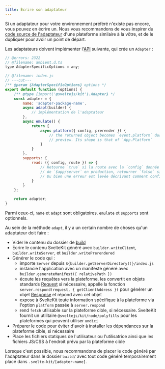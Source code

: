 ```yaml
---
title: Écrire son adaptateur
---
```


Si un adaptateur pour votre environnement préféré n'existe pas encore, vous pouvez en écrire un. Nous vous recommandons de vous inspirer du [code source de l'adaptateur](https://github.com/sveltejs/kit/tree/main/packages) d'une plateforme similaire à la vôtre, et de le dupliquer pour avoir un point de départ.

Les adaptateurs doivent implémenter l'<span class="vo">[API](PUBLIC_SVELTE_SITE_URL/docs/development#api)</span> suivante, qui crée un `Adapter` :

```js
// @errors: 2322
// @filename: ambient.d.ts
type AdapterSpecificOptions = any;

// @filename: index.js
// ---cut---
/** @param {AdapterSpecificOptions} options */
export default function (options) {
	/** @type {import('@sveltejs/kit').Adapter} */
	const adapter = {
		name: 'adapter-package-name',
		async adapt(builder) {
			// implémentation de l'adaptateur
		},
		async emulate() {
			return {
				async platform({ config, prerender }) {
					// the returned object becomes `event.platform` during dev, build and
					// preview. Its shape is that of `App.Platform`
				}
			}
		},
		supports: {
			read: ({ config, route }) => {
				// Retourne `true` si la route avec la `config` donnée peut utiliser `read`
				// de `$app/server` en production, retourner `false` si ce n'est pas le cas.
				// Ou bien une erreur est levée décrivant comment configurer le déploiement.
			}
		}
	};

	return adapter;
}
```

Parmi ceux-ci, `name` et `adapt` sont obligatoires. `emulate` et `supports` sont optionnels.

Au sein de la méthode `adapt`, il y a un certain nombre de choses qu'un adaptateur doit faire :

- Vider le contenu du dossier de <span class="vo">[build](PUBLIC_SVELTE_SITE_URL/docs/development#build)</span>
- Écrire le contenu SvelteKit généré avec `builder.writeClient`, `builder.writeServer`, et `builder.writePrerendered`
- Générer le code qui :
	- importe `Server` depuis `${builder.getServerDirectory()}/index.js`
	- instancie l'application avec un manifeste généré avec `builder.generateManifest({ relativePath })`
	- écoute les requêtes vers la plateforme, les convertit en objets standards [Request](https://developer.mozilla.org/fr/docs/Web/API/Request) si nécessaire, appelle la fonction `server.respond(request, { getClientAddress })` pour générer un objet [Response](https://developer.mozilla.org/fr/docs/Web/API/Response) et répond avec cet objet
	- expose à SvelteKit toute information spécifique à la plateforme via l'option `platform` passée à `server.respond`
	- rend `fetch` utilisable sur la plateforme cible, si nécessaire. SvelteKit fournit un utilitaire `@sveltejs/kit/node/polyfills` pour les plateformes qui peuvent utiliser `undici`
- Préparer le code pour éviter d'avoir à installer les dépendances sur la plateforme cible, si nécessaire
- Place les fichiers statiques de l'utilisateur ou l'utilisatrice ainsi que les fichiers JS/CSS à l'endroit prévu par la plateforme cible

Lorsque c'est possible, nous recommandons de placer le code généré par l'adaptateur dans le dossier `build/` avec tout code généré temporairement placé dans `.svelte-kit/[adapter-name]`.

